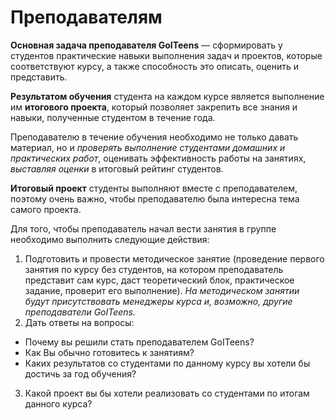# Преподавателям
**Основная задача преподавателя GoITeens** &mdash; сформировать у студентов практические навыки выполнения задач и проектов, которые соответствуют курсу, а также способность это описать, оценить и представить.  
  
**Результатом обучения** студента на каждом курсе является выполнение им **итогового проекта**, который позволяет закрепить все знания и навыки, полученные студентом в течение года.   
  
Преподавателю в течение обучения необходимо не только давать материал, но и *проверять выполнение студентами домашних и практических работ*, оценивать эффективность работы на занятиях, *выставляя оценки* в итоговый рейтинг студентов.  
  
**Итоговый проект** студенты выполняют вместе с преподавателем, поэтому очень важно, чтобы преподавателю была интересна тема самого проекта.  
  
Для того, чтобы преподаватель начал вести занятия в группе необходимо выполнить следующие действия:
1. Подготовить и провести методическое занятие (проведение первого занятия по курсу без студентов, на котором преподаватель представит сам курс, даст теоретический блок, практическое задание, проверит его выполнение). *На методическом занятии будут присутствовать менеджеры курса и, возможно, другие преподаватели GoITeens.*
2. Дать ответы на вопросы:
* Почему вы решили стать преподавателем GoITeens?
* Как Вы обычно готовитесь к занятиям?
* Каких результатов со студентами по данному курсу вы хотели бы достичь за год обучения?
3. Какой проект вы бы хотели реализовать со студентами по итогам данного курса?